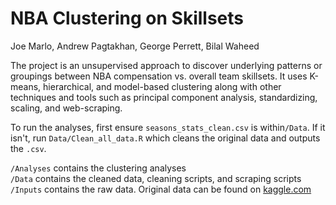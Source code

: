 # NBA Clustering on Skillsets
Joe Marlo, Andrew Pagtakhan, George Perrett, Bilal Waheed

The project is an unsupervised approach to discover underlying patterns or groupings between NBA compensation vs.
overall team skillsets. It uses K-means, hierarchical, and model-based clustering along with other techniques and tools such as principal component analysis, standardizing, scaling, and web-scraping.

To run the analyses, first ensure `seasons_stats_clean.csv` is within`/Data`. If it isn't, run `Data/Clean_all_data.R` which cleans the original data and outputs the `.csv`.

`/Analyses` contains the clustering analyses  
`/Data` contains the cleaned data, cleaning scripts, and scraping scripts  
`/Inputs` contains the raw data. Original data can be found on [kaggle.com](https://www.kaggle.com/drgilermo/nba-players-stats)
